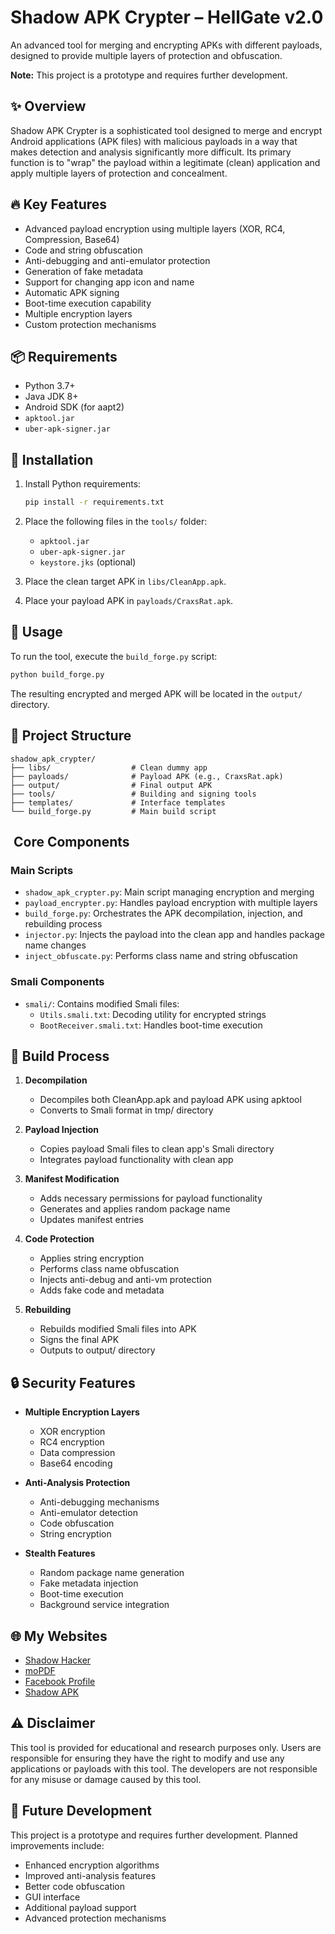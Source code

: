# Shadow APK Crypter – HellGate v2.0

An advanced tool for merging and encrypting APKs with different payloads, designed to provide multiple layers of protection and obfuscation.

**Note:** This project is a prototype and requires further development.

## ✨ Overview

Shadow APK Crypter is a sophisticated tool designed to merge and encrypt Android applications (APK files) with malicious payloads in a way that makes detection and analysis significantly more difficult. Its primary function is to "wrap" the payload within a legitimate (clean) application and apply multiple layers of protection and concealment.

## 🔥 Key Features

* Advanced payload encryption using multiple layers (XOR, RC4, Compression, Base64)
* Code and string obfuscation
* Anti-debugging and anti-emulator protection
* Generation of fake metadata
* Support for changing app icon and name
* Automatic APK signing
* Boot-time execution capability
* Multiple encryption layers
* Custom protection mechanisms

## 📦 Requirements

* Python 3.7+
* Java JDK 8+
* Android SDK (for aapt2)
* `apktool.jar`
* `uber-apk-signer.jar`

## 🔧 Installation

1. Install Python requirements:

    ```bash
    pip install -r requirements.txt
    ```

2. Place the following files in the `tools/` folder:

    *   `apktool.jar`
    *   `uber-apk-signer.jar`
    *   `keystore.jks` (optional)

3. Place the clean target APK in `libs/CleanApp.apk`.
4. Place your payload APK in `payloads/CraxsRat.apk`.

## 🚀 Usage

To run the tool, execute the `build_forge.py` script:

```bash
python build_forge.py
```

The resulting encrypted and merged APK will be located in the `output/` directory.

## 📂 Project Structure

```
shadow_apk_crypter/
├── libs/                  # Clean dummy app
├── payloads/              # Payload APK (e.g., CraxsRat.apk)
├── output/                # Final output APK
├── tools/                 # Building and signing tools
├── templates/             # Interface templates
└── build_forge.py         # Main build script
```

##   ️ Core Components

### Main Scripts
* `shadow_apk_crypter.py`: Main script managing encryption and merging
* `payload_encrypter.py`: Handles payload encryption with multiple layers
* `build_forge.py`: Orchestrates the APK decompilation, injection, and rebuilding process
* `injector.py`: Injects the payload into the clean app and handles package name changes
* `inject_obfuscate.py`: Performs class name and string obfuscation

### Smali Components
* `smali/`: Contains modified Smali files:
  * `Utils.smali.txt`: Decoding utility for encrypted strings
  * `BootReceiver.smali.txt`: Handles boot-time execution

## 🔄 Build Process

1. **Decompilation**
   * Decompiles both CleanApp.apk and payload APK using apktool
   * Converts to Smali format in tmp/ directory

2. **Payload Injection**
   * Copies payload Smali files to clean app's Smali directory
   * Integrates payload functionality with clean app

3. **Manifest Modification**
   * Adds necessary permissions for payload functionality
   * Generates and applies random package name
   * Updates manifest entries

4. **Code Protection**
   * Applies string encryption
   * Performs class name obfuscation
   * Injects anti-debug and anti-vm protection
   * Adds fake code and metadata

5. **Rebuilding**
   * Rebuilds modified Smali files into APK
   * Signs the final APK
   * Outputs to output/ directory

## 🔒 Security Features

* **Multiple Encryption Layers**
  * XOR encryption
  * RC4 encryption
  * Data compression
  * Base64 encoding

* **Anti-Analysis Protection**
  * Anti-debugging mechanisms
  * Anti-emulator detection
  * Code obfuscation
  * String encryption

* **Stealth Features**
  * Random package name generation
  * Fake metadata injection
  * Boot-time execution
  * Background service integration

## 🌐 My Websites

* [Shadow Hacker](https://www.shadowhackr.com/)
* [moPDF](https://www.mopdf.com/)
* [Facebook Profile](https://www.facebook.com/Tareq.DJX/)
* [Shadow APK](https://www.shadowhackr.com/2025/05/shadow-apk-crypter-2025.html)

## ⚠️ Disclaimer

This tool is provided for educational and research purposes only. Users are responsible for ensuring they have the right to modify and use any applications or payloads with this tool. The developers are not responsible for any misuse or damage caused by this tool.

## 🔄 Future Development

This project is a prototype and requires further development. Planned improvements include:
* Enhanced encryption algorithms
* Improved anti-analysis features
* Better code obfuscation
* GUI interface
* Additional payload support
* Advanced protection mechanisms

